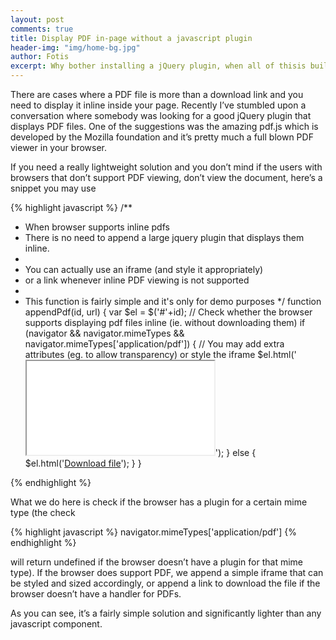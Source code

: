 ```yaml
---
layout: post
comments: true
title: Display PDF in-page without a javascript plugin
header-img: "img/home-bg.jpg"
author: Fotis
excerpt: Why bother installing a jQuery plugin, when all of thisis built right inside the browser?
---
```



There are cases where a PDF file is more than a download link and you need to display it inline inside your page. Recently I’ve stumbled upon a conversation where somebody was looking for a good jQuery plugin that displays PDF files. One of the suggestions was the amazing pdf.js which is developed by the Mozilla foundation and it’s pretty much a full blown PDF viewer in your browser.

If you need a really lightweight solution and you don’t mind if the users with browsers that don’t support PDF viewing, don’t view the document, here’s a snippet you may use

{% highlight javascript %}
/**
 * When browser supports inline pdfs
 * There is no need to append a large jquery plugin that displays them inline.
 *
 * You can actually use an iframe (and style it appropriately)
 * or a link whenever inline PDF viewing is not supported
 *
 * This function is fairly simple and it's only for demo purposes
 */
function appendPdf(id, url) {
    var $el = $('#'+id);
    // Check whether the browser supports displaying pdf files inline (ie. without downloading them)
    if (navigator && navigator.mimeTypes && navigator.mimeTypes['application/pdf']) {
        // You may add extra attributes (eg. to allow transparency) or style the iframe
        $el.html('<iframe src="'+url+'"></iframe>');
    } else {
        $el.html('<a href="'+url+'">Download file</a>');
    }
 }

{% endhighlight %}

What we do here is check if the browser has a plugin for a certain mime type (the check

{% highlight javascript %}
navigator.mimeTypes['application/pdf']
{% endhighlight %}

will return undefined if the browser doesn’t have a plugin for that mime type). If the browser does support PDF, we append a simple iframe that can be styled and sized accordingly, or append a link to download the file if the browser doesn’t have a handler for PDFs.

As you can see, it’s a fairly simple solution and significantly lighter than any javascript component.
